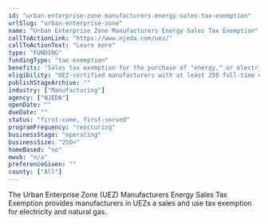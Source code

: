 ```yaml
---
id: "urban-enterprise-zone-manufacturers-energy-sales-tax-exemption"
urlSlug: "urban-enterprise-zone"
name: "Urban Enterprise Zone Manufacturers Energy Sales Tax Exemption"
callToActionLink: "https://www.njeda.com/uez/"
callToActionText: "Learn more"
type: "FUNDING"
fundingType: "tax exemption"
benefits: 'Sales tax exemption for the purchase of "energy," or electricity and natural gas, for use at the facility.'
eligibility: "UEZ-certified manufacturers with at least 250 full-time employees. At least 50% of employees must be involved in the manufacturing process. The energy and utility services must be consumed exclusively at the facility."
publishStageArchive: ""
industry: ["Manufacturing"]
agency: ["NJEDA"]
openDate: ""
dueDate: ""
status: "first-come, first-served"
programFrequency: "reoccuring"
businessStage: "operating"
businessSize: "250<"
homeBased: "no"
mwvb: "n/a"
preferenceGiven: ""
county: ["All"]
---
```


The Urban Enterprise Zone (UEZ) Manufacturers Energy Sales Tax Exemption provides manufacturers in UEZs a sales and use tax exemption for electricity and natural gas.
